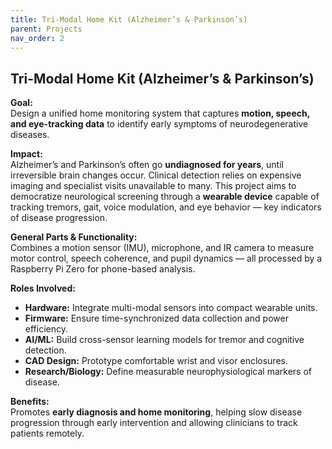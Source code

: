 ```yaml
---
title: Tri-Modal Home Kit (Alzheimer’s & Parkinson’s)
parent: Projects
nav_order: 2
---
```


## Tri-Modal Home Kit (Alzheimer’s & Parkinson’s)

**Goal:**  
Design a unified home monitoring system that captures **motion, speech, and eye-tracking data** to identify early symptoms of neurodegenerative diseases.

**Impact:**  
Alzheimer’s and Parkinson’s often go **undiagnosed for years**, until irreversible brain changes occur. Clinical detection relies on expensive imaging and specialist visits unavailable to many. This project aims to democratize neurological screening through a **wearable device** capable of tracking tremors, gait, voice modulation, and eye behavior — key indicators of disease progression.

**General Parts & Functionality:**  
Combines a motion sensor (IMU), microphone, and IR camera to measure motor control, speech coherence, and pupil dynamics — all processed by a Raspberry Pi Zero for phone-based analysis.

**Roles Involved:**  
- **Hardware:** Integrate multi-modal sensors into compact wearable units.  
- **Firmware:** Ensure time-synchronized data collection and power efficiency.  
- **AI/ML:** Build cross-sensor learning models for tremor and cognitive detection.  
- **CAD Design:** Prototype comfortable wrist and visor enclosures.  
- **Research/Biology:** Define measurable neurophysiological markers of disease.

**Benefits:**  
Promotes **early diagnosis and home monitoring**, helping slow disease progression through early intervention and allowing clinicians to track patients remotely.
